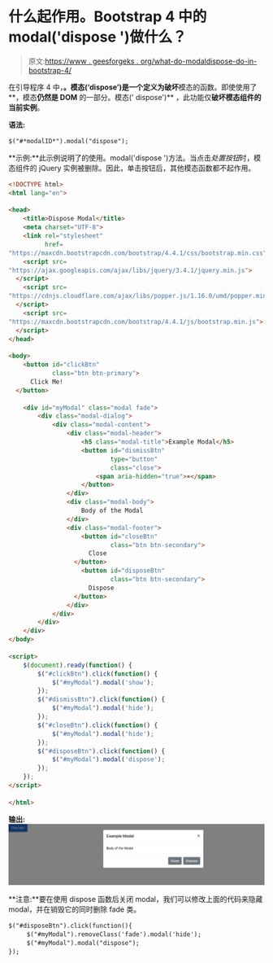 # 什么起作用。Bootstrap 4 中的 modal('dispose ')做什么？

> 原文:[https://www . geesforgeks . org/what-do-modaldispose-do-in-bootstrap-4/](https://www.geeksforgeeks.org/what-does-modaldispose-do-in-bootstrap-4/)

在引导程序 4 中，**。模态(‘dispose’)**是一个定义为**破坏**模态的函数。即使使用了**，模态**仍然是 DOM** 的一部分。模态(' dispose')** ，此功能仅**破坏模态组件的当前实例**。

**语法:**

```html
$("#*modalID*").modal("dispose");
```

**示例:**此示例说明了的使用。modal('dispose ')方法。当点击*处置按钮*时，模态组件的 jQuery 实例被删除。因此，单击按钮后，其他模态函数都不起作用。

```html
<!DOCTYPE html>
<html lang="en">

<head>
    <title>Dispose Modal</title>
    <meta charset="UTF-8">
    <link rel="stylesheet" 
          href=
"https://maxcdn.bootstrapcdn.com/bootstrap/4.4.1/css/bootstrap.min.css">
    <script src=
"https://ajax.googleapis.com/ajax/libs/jquery/3.4.1/jquery.min.js">
  </script>
    <script src=
"https://cdnjs.cloudflare.com/ajax/libs/popper.js/1.16.0/umd/popper.min.js">
  </script>
    <script src=
"https://maxcdn.bootstrapcdn.com/bootstrap/4.4.1/js/bootstrap.min.js">
  </script>
</head>

<body>
    <button id="clickBtn" 
            class="btn btn-primary">
      Click Me!
  </button>

    <div id="myModal" class="modal fade">
        <div class="modal-dialog">
            <div class="modal-content">
                <div class="modal-header">
                    <h5 class="modal-title">Example Modal</h5>
                    <button id="dismissBtn"
                            type="button"
                            class="close">
                        <span aria-hidden="true">×</span>
                    </button>
                </div>
                <div class="modal-body">
                    Body of the Modal
                </div>
                <div class="modal-footer">
                    <button id="closeBtn"
                            class="btn btn-secondary">
                      Close
                  </button>
                    <button id="disposeBtn"
                            class="btn btn-secondary">
                      Dispose
                  </button>
                </div>
            </div>
        </div>
    </div>
</body>

<script>
    $(document).ready(function() {
        $("#clickBtn").click(function() {
            $("#myModal").modal('show');
        });
        $("#dismissBtn").click(function() {
            $("#myModal").modal('hide');
        });
        $("#closeBtn").click(function() {
            $("#myModal").modal('hide');
        });
        $("#disposeBtn").click(function() {
            $("#myModal").modal('dispose');
        });
    });
</script>

</html>
```

**输出:**
![](img/7534024a211121c0e2a0f1b3012e7e52.png)

**注意:**要在使用 dispose 函数后关闭 modal，我们可以修改上面的代码来隐藏 modal，并在销毁它的同时删除 fade 类。

```html
$("#disposeBtn").click(function(){
     $("#myModal").removeClass('fade').modal('hide');
     $("#myModal").modal("dispose");
});

```